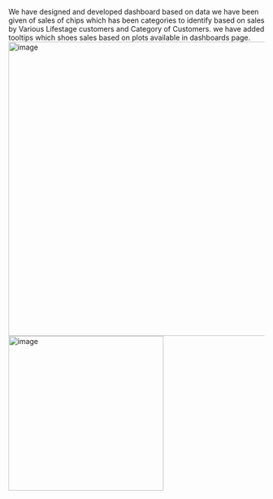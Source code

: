 We have designed and developed dashboard based on data we have been given of sales of chips which has been categories to identify based on sales by Various Lifestage customers and Category of Customers.
we have added tooltips which shoes sales based on plots available in dashboards page.
<img width="580" alt="image" src="https://github.com/user-attachments/assets/ea7aef17-7803-4012-96ba-11ba7ee75a60" />
<img width="305" alt="image" src="https://github.com/user-attachments/assets/1a09eef7-8a83-4c52-8b8c-b50907ef094c" />

